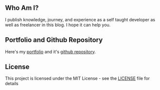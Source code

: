 ## Who Am I?

I publish knowledge, journey, and experience as a self taught developer as well as freelancer in this blog. I hope it can help you.

## Portfolio and Github Repository

Here's my [portfolio](https://abhidadhaniya.com/) and it's [github repository](https://github.com/abhidadhaniya23/abhi-portfolio).

## License

This project is licensed under the MIT License - see the [LICENSE](LICENSE) file for details
